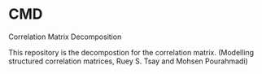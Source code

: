 # CMD
Correlation Matrix Decomposition

This repository is the decompostion for the correlation matrix. (Modelling structured correlation matrices, Ruey S. Tsay and Mohsen Pourahmadi)
